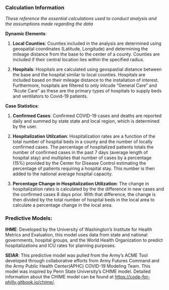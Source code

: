 ### Calculation Information

*These reference the essential calculations used to conduct analysis and
the assumptions made regarding the data*

**Dynamic Elements**:

1.  **Local Counties**: Counties included in the analysis are determined
    using geospatial coordinates (Latitude, Longitude) and determining
    the mileage distance from the base to the center of a county.
    Counties are included if their central location lies within the
    specified radius.

2.  **Hospitals**: Hospitals are calculated using geospastial distance
    between the base and the hospital similar to local counties.
    Hospitals are included based on their mileage distance to the
    installation of interest. Furthermore, hospitals are filtered to
    only inlcude “General Care” and “Acute Care” as these are the
    primary types of hospitals to supply beds and ventilators to
    Covid-19 patients.

**Case Statistics**:

1.  **Confirmed Cases**: Confirmed COVID-19 cases and deaths are
    reported daily and summed by state state and local region, which is
    determined by the user.

2.  **Hospitalization Utilzation**: Hospitalization rates are a function
    of the total number of hospital beds in a county and the number of
    locally confirmed cases. The percentage of hospitalized patients
    totals the number of confirmed cases in the past 7 days (average
    length of hospital stay) and multiplies that number of cases by a
    percentage (15%) provided by the Center for Disease Control
    estimating the percentage of patients requiring a hospital stay.
    This number is then added to the national average hospital capacity.

3.  **Percentage Change in Hospitalization Utilization**: The change in
    hospitalization rates is calculated by the the difference in new
    cases and the confirmed cases 8 days prior. With that difference,
    the change is then divided by the total number of hospital beds in
    the local area to calculate a percentage change in the local area.

### Predictive Models:

**IHME**: Developed by the University of Washington’s Institute for
Health Metrics and Evaluation, this model uses data from state and
national governments, hospital groups, and the World Health Organization
to predict hospitalizations and ICU rates for planning purposes.

**SEIAR**: This predictive model was pulled from the Army’s ACME Tool
developed through collaborative efforts from Army Futures Command and
the Army Public Health Center(APHC) COVID-19 Modeling Team. This model
was inspired by Penn State University’s CHIME model. Detailed
information about the CHIME model can be found at
<a href="https://code-for-philly.gitbook.io/chime/" class="uri">https://code-for-philly.gitbook.io/chime/</a>.
